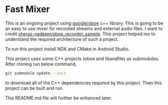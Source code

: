# Fast Mixer

This is an ongoing project using [google/oboe](https://github.com/google/oboe) c++ library. This is going to be an easy to use mixer for recorded streams and external audio files. I want to credit [sheraz-nadeem/oboe_recorder_sample](https://github.com/sheraz-nadeem/oboe_recorder_sample). This project helped me to understand the required architecture of such a project.

To run this project install NDK and CMake in Android Studio.

This project uses some C++ projects (oboe and libsndfile) as submodules. After cloning run below command,

```bash
git submodule update --init
```

to download all of the C++ dependencies required by this project. Then this project can be built and run.

This README.md file will further be enhanced later.

